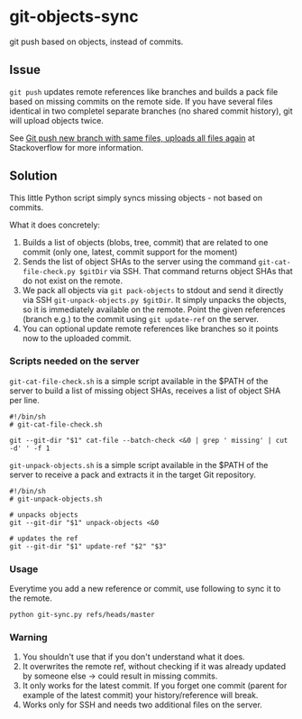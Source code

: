 # git-objects-sync

git push based on objects, instead of commits.

## Issue

`git push` updates remote references like branches and builds a pack file based on missing commits on the remote side.
If you have several files identical in two completel separate branches (no shared commit history), git will upload objects twice.

See [Git push new branch with same files, uploads all files again](https://stackoverflow.com/questions/48228425/git-push-new-branch-with-same-files-uploads-all-files-again) at Stackoverflow for more information.

## Solution

This little Python script simply syncs missing objects - not based on commits.

What it does concretely:

1. Builds a list of objects (blobs, tree, commit) that are related to one commit (only one, latest, commit support for the moment)
2. Sends the list of object SHAs to the server using the command `git-cat-file-check.py $gitDir` via SSH. That command returns object SHAs that do not exist on the remote.
3. We pack all objects via `git pack-objects` to stdout and send it directly via SSH `git-unpack-objects.py $gitDir`. It simply unpacks the objects, so it is immediately available on the remote. Point the given references (branch e.g.) to the commit using `git update-ref` on the server.
4. You can optional update remote references like branches so it points now to the uploaded commit.

### Scripts needed on the server

`git-cat-file-check.sh` is a simple script available in the $PATH of the server to build a list of missing object SHAs,
receives a list of object SHA per line.

```
#!/bin/sh
# git-cat-file-check.sh

git --git-dir "$1" cat-file --batch-check <&0 | grep ' missing' | cut -d' ' -f 1
```


`git-unpack-objects.sh` is a simple script available in the $PATH of the server to receive a pack and extracts it 
in the target Git repository.

```
#!/bin/sh
# git-unpack-objects.sh

# unpacks objects
git --git-dir "$1" unpack-objects <&0

# updates the ref
git --git-dir "$1" update-ref "$2" "$3"
```


### Usage

Everytime you add a new reference or commit, use following to sync it to the remote.

```
python git-sync.py refs/heads/master
```

### Warning

1. You shouldn't use that if you don't understand what it does.
2. It overwrites the remote ref, without checking if it was already updated by someone else -> could result in missing commits.
3. It only works for the latest commit. If you forget one commit (parent for example of the latest commit) your history/reference will break.
4. Works only for SSH and needs two additional files on the server.
